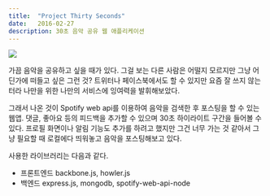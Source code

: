 ```yaml
---
title:  "Project Thirty Seconds"
date:   2016-02-27
description: 30초 음악 공유 웹 애플리케이션
---
```


<img src="{{ site.baseurl }}assets/images/30seconds.png" />

가끔 음악을 공유하고 싶을 때가 있다. 그걸 보는 다른 사람은 어떨지 모르지만 그냥 어딘가에 떠들고 싶은 그런 것? 트위터나 페이스북에서도 할 수 있지만 요즘 잘 쓰지 않는터라 나만을 위한 나만의 서비스에 잉여력을 발휘해보았다. 

그래서 나온 것이 Spotify web api를 이용하여 음악을 검색한 후 포스팅을 할 수 있는 웹앱. 댓글, 좋아요 등의 피드백을 추가할 수 있으며 30초 하이라이트 구간을 들어볼 수 있다. 프로필 화면이나 알림 기능도 추가를 하려고 했지만 그건 너무 가는 것 같아서 그냥 필요할 때 로컬에다 띄워놓고 음악을 포스팅해보고 있다.

사용한 라이브러리는 다음과 같다. 

* 프론트엔드 backbone.js, howler.js
* 백엔드 express.js, mongodb, spotify-web-api-node
